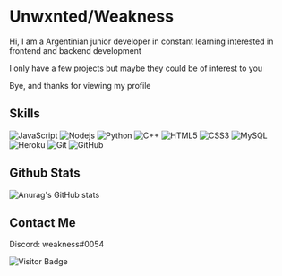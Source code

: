# Unwxnted/Weakness
Hi, I am a Argentinian junior developer in constant learning interested in frontend and backend development

I only have a few projects but maybe they could be of interest to you

Bye, and thanks for viewing my profile
## Skills
![JavaScript](https://img.shields.io/badge/-JavaScript-black?style=flat-square&logo=javascript)
![Nodejs](https://img.shields.io/badge/-Nodejs-black?style=flat-square&logo=Node.js)
![Python](https://img.shields.io/badge/-Python-black?style=flat-square&logo=Python)
![C++](https://img.shields.io/badge/-C++-00599C?style=flat-square&logo=c)
![HTML5](https://img.shields.io/badge/-HTML5-E34F26?style=flat-square&logo=html5&logoColor=white)
![CSS3](https://img.shields.io/badge/-CSS3-1572B6?style=flat-square&logo=css3)
![MySQL](https://img.shields.io/badge/-MySQL-black?style=flat-square&logo=mysql)
![Heroku](https://img.shields.io/badge/-Heroku-430098?style=flat-square&logo=heroku)
![Git](https://img.shields.io/badge/-Git-black?style=flat-square&logo=git)
![GitHub](https://img.shields.io/badge/-GitHub-181717?style=flat-square&logo=github)

## Github Stats
![Anurag's GitHub stats](https://github-readme-stats.vercel.app/api?username=anuraghazra&show_icons=true&theme=radical)

## Contact Me

Discord: weakness#0054

![Visitor Badge](https://visitor-badge.laobi.icu/badge?page_id=unwxnted.unwxnted)
